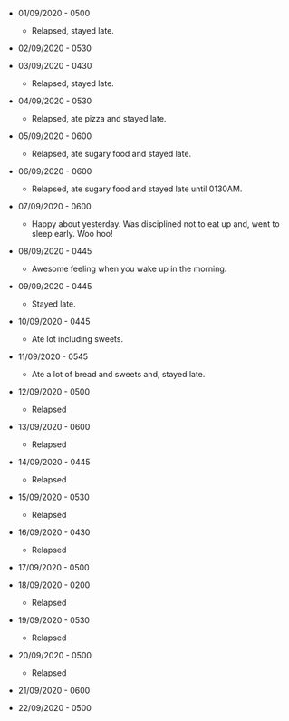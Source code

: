 * 01/09/2020 - 0500
  * Relapsed, stayed late.

* 02/09/2020 - 0530

* 03/09/2020 - 0430
  * Relapsed, stayed late.

* 04/09/2020 - 0530
  * Relapsed, ate pizza and stayed late.

* 05/09/2020 - 0600
  * Relapsed, ate sugary food and stayed late.
  
* 06/09/2020 - 0600
  * Relapsed, ate sugary food and stayed late until 0130AM.  

* 07/09/2020 - 0600
  * Happy about yesterday. Was disciplined not to eat up and, went to sleep early. Woo hoo!

* 08/09/2020 - 0445
  * Awesome feeling when you wake up in the morning.

* 09/09/2020 - 0445
  * Stayed late.
  
* 10/09/2020 - 0445
  * Ate lot including sweets.

* 11/09/2020 - 0545
  * Ate a lot of bread and sweets and, stayed late.

* 12/09/2020 - 0500
  * Relapsed

* 13/09/2020 - 0600
  * Relapsed
  
* 14/09/2020 - 0445
  * Relapsed
  
* 15/09/2020 - 0530
  * Relapsed

* 16/09/2020 - 0430
  * Relapsed

* 17/09/2020 - 0500

* 18/09/2020 - 0200
  * Relapsed
  
* 19/09/2020 - 0530
  * Relapsed
  
* 20/09/2020 - 0500
  * Relapsed

* 21/09/2020 - 0600

* 22/09/2020 - 0500

